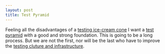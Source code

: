 ```yaml
---
layout: post
title: Test Pyramid
---
```


Feeling all the disadvantages of a [testing ice-cream cone][testing ice-cream cone] I want a [test pyramid][Test Pyramid] with a good and strong foundation. This is going to be a long process. But we are not the first, nor will be the last who have to improve the [testing cluture and infrastructure](http://martinfowler.com/articles/testing-culture.html).

[Test Pyramid]: http://martinfowler.com/bliki/TestPyramid.html
[testing ice-cream cone]: http://watirmelon.com/2012/01/31/introducing-the-software-testing-ice-cream-cone/
